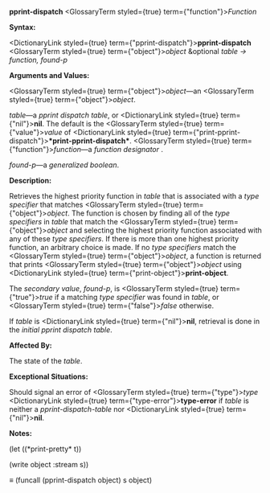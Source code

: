 **pprint-dispatch** <GlossaryTerm styled={true} term={"function"}><i>Function</i></GlossaryTerm> 



**Syntax:** 



<DictionaryLink styled={true} term={"pprint-dispatch"}><b>pprint-dispatch</b></DictionaryLink> <GlossaryTerm styled={true} term={"object"}><i>object</i></GlossaryTerm> &amp;optional *table → function, found-p* 



**Arguments and Values:** 



<GlossaryTerm styled={true} term={"object"}><i>object</i></GlossaryTerm>—an <GlossaryTerm styled={true} term={"object"}><i>object</i></GlossaryTerm>. 



*table*—a *pprint dispatch table*, or <DictionaryLink styled={true} term={"nil"}><b>nil</b></DictionaryLink>. The default is the <GlossaryTerm styled={true} term={"value"}><i>value</i></GlossaryTerm> of <DictionaryLink styled={true} term={"print-pprint-dispatch"}><b>\*print-pprint-dispatch\*</b></DictionaryLink>. <GlossaryTerm styled={true} term={"function"}><i>function</i></GlossaryTerm>—a *function designator* . 



*found-p*—a *generalized boolean*. 



**Description:** 



Retrieves the highest priority function in *table* that is associated with a *type specifier* that matches <GlossaryTerm styled={true} term={"object"}><i>object</i></GlossaryTerm>. The function is chosen by finding all of the *type specifiers* in *table* that match the <GlossaryTerm styled={true} term={"object"}><i>object</i></GlossaryTerm> and selecting the highest priority function associated with any of these *type specifiers*. If there is more than one highest priority function, an arbitrary choice is made. If no *type specifiers* match the <GlossaryTerm styled={true} term={"object"}><i>object</i></GlossaryTerm>, a function is returned that prints <GlossaryTerm styled={true} term={"object"}><i>object</i></GlossaryTerm> using <DictionaryLink styled={true} term={"print-object"}><b>print-object</b></DictionaryLink>. 



The *secondary value*, *found-p*, is <GlossaryTerm styled={true} term={"true"}><i>true</i></GlossaryTerm> if a matching *type specifier* was found in *table*, or <GlossaryTerm styled={true} term={"false"}><i>false</i></GlossaryTerm> otherwise. 



If *table* is <DictionaryLink styled={true} term={"nil"}><b>nil</b></DictionaryLink>, retrieval is done in the *initial pprint dispatch table*. 



**Affected By:** 



The state of the *table*. 



**Exceptional Situations:** 



Should signal an error of <GlossaryTerm styled={true} term={"type"}><i>type</i></GlossaryTerm> <DictionaryLink styled={true} term={"type-error"}><b>type-error</b></DictionaryLink> if *table* is neither a *pprint-dispatch-table* nor <DictionaryLink styled={true} term={"nil"}><b>nil</b></DictionaryLink>. 



 



 



**Notes:** 



(let ((\*print-pretty\* t)) 



(write object :stream s)) 



*≡* (funcall (pprint-dispatch object) s object) 



